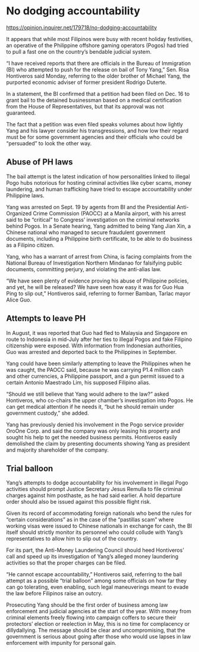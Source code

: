# No dodging accountability

https://opinion.inquirer.net/179718/no-dodging-accountability



It appears that while most Filipinos were busy with recent holiday festivities, an operative of the Philippine offshore gaming operators (Pogos) had tried to pull a fast one on the country’s bendable judicial system.

“I have received reports that there are officials in the Bureau of Immigration (BI) who attempted to push for the release on bail of Tony Yang,” Sen. Risa Hontiveros said Monday, referring to the older brother of Michael Yang, the purported economic adviser of former president Rodrigo Duterte.

In a statement, the BI confirmed that a petition had been filed on Dec. 16 to grant bail to the detained businessman based on a medical certification from the House of Representatives, but that its approval was not guaranteed.

The fact that a petition was even filed speaks volumes about how lightly Yang and his lawyer consider his transgressions, and how low their regard must be for some government agencies and their officials who could be “persuaded” to look the other way.



##  Abuse of PH laws



The bail attempt is the latest indication of how personalities linked to illegal Pogo hubs notorious for hosting criminal activities like cyber scams, money laundering, and human trafficking have tried to escape accountability under Philippine laws.

Yang was arrested on Sept. 19 by agents from BI and the Presidential Anti-Organized Crime Commission (PAOCC) at a Manila airport, with his arrest said to be “critical” to Congress’ investigation on the criminal networks behind Pogos. In a Senate hearing, Yang admitted to being Yang Jian Xin, a Chinese national who managed to secure fraudulent government documents, including a Philippine birth certificate, to be able to do business as a Filipino citizen.

Yang, who has a warrant of arrest from China, is facing complaints from the National Bureau of Investigation Northern Mindanao for falsifying public documents, committing perjury, and violating the anti-alias law.

“We have seen plenty of evidence proving his abuse of Philippine policies, and yet, he will be released? We have seen how easy it was for Guo Hua Ping to slip out,” Hontiveros said, referring to former Bamban, Tarlac mayor Alice Guo.



##  Attempts to leave PH



In August, it was reported that Guo had fled to Malaysia and Singapore en route to Indonesia in mid-July after her ties to illegal Pogos and fake Filipino citizenship were exposed. With information from Indonesian authorities, Guo was arrested and deported back to the Philippines in September.

Yang could have been similarly attempting to leave the Philippines when he was caught, the PAOCC said, because he was carrying P1.4 million cash and other currencies, a Philippine passport, and a gun permit issued to a certain Antonio Maestrado Lim, his supposed Filipino alias.

“Should we still believe that Yang would adhere to the law?” asked Hontiveros, who co-chairs the upper chamber’s investigation into Pogos. He can get medical attention if he needs it, “but he should remain under government custody,” she added.

Yang has previously denied his involvement in the Pogo service provider OroOne Corp. and said the company was only leasing his property and sought his help to get the needed business permits. Hontiveros easily demolished the claim by presenting documents showing Yang as president and majority shareholder of the company.



##  Trial balloon



Yang’s attempts to dodge accountability for his involvement in illegal Pogo activities should prompt Justice Secretary Jesus Remulla to file criminal charges against him posthaste, as he had said earlier. A hold departure order should also be issued against this possible flight risk.

Given its record of accommodating foreign nationals who bend the rules for “certain considerations” as in the case of the “pastillas scam” where working visas were issued to Chinese nationals in exchange for cash, the BI itself should strictly monitor its personnel who could collude with Yang’s representatives to allow him to slip out of the country.

For its part, the Anti-Money Laundering Council should heed Hontiveros’ call and speed up its investigation of Yang’s alleged money laundering activities so that the proper charges can be filed.

“He cannot escape accountability,” Hontiveros said, referring to the bail attempt as a possible “trial balloon” among some officials on how far they can go tolerating, even enabling, such legal maneuverings meant to evade the law before Filipinos raise an outcry.

Prosecuting Yang should be the first order of business among law enforcement and judicial agencies at the start of the year. With money from criminal elements freely flowing into campaign coffers to secure their protectors’ election or reelection in May, this is no time for complacency or dillydallying. The message should be clear and uncompromising, that the government is serious about going after those who would use lapses in law enforcement with impunity for personal gain.